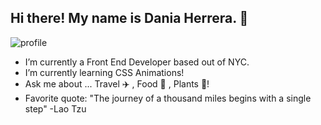 ## Hi there! My name is Dania Herrera. 👋

![profile](https://avatars2.githubusercontent.com/u/37559508?s=200&u=f3156c7c9a544e1c5ec9a49f1b6c0d36dc3b70cd&v=4)


- I’m currently a Front End Developer based out of NYC.
- I’m currently learning CSS Animations!
- Ask me about ... Travel ✈️ , Food 🥑 , Plants 🌵! 
- Favorite quote: "The journey of a thousand miles begins with a single step" -Lao Tzu

